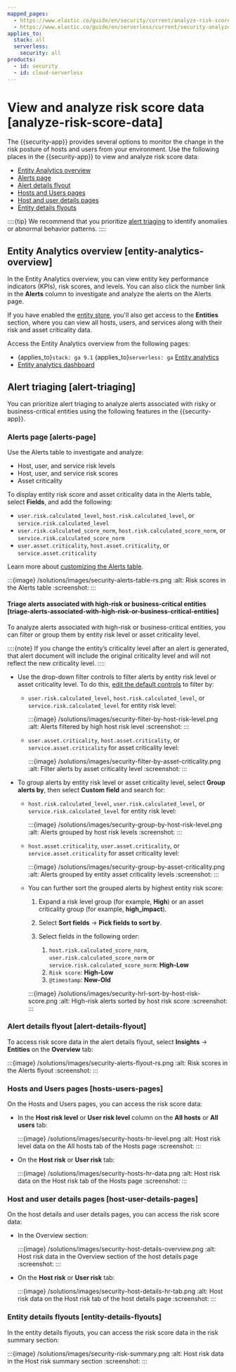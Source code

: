 ```yaml
---
mapped_pages:
  - https://www.elastic.co/guide/en/security/current/analyze-risk-score-data.html
  - https://www.elastic.co/guide/en/serverless/current/security-analyze-risk-score-data.html
applies_to:
  stack: all
  serverless:
    security: all
products:
  - id: security
  - id: cloud-serverless
---
```


# View and analyze risk score data [analyze-risk-score-data]

The {{security-app}} provides several options to monitor the change in the risk posture of hosts and users from your environment. Use the following places in the {{security-app}} to view and analyze risk score data:

* [Entity Analytics overview](#entity-analytics-overview)
* [Alerts page](#alerts-page)
* [Alert details flyout](#alert-details-flyout)
* [Hosts and Users pages](#hosts-users-pages)
* [Host and user details pages](#host-user-details-pages)
* [Entity details flyouts](#entity-details-flyouts)

::::{tip}
We recommend that you prioritize [alert triaging](#alert-triaging) to identify anomalies or abnormal behavior patterns.
::::



## Entity Analytics overview [entity-analytics-overview]

In the Entity Analytics overview, you can view entity key performance indicators (KPIs), risk scores, and levels. You can also click the number link in the **Alerts** column to investigate and analyze the alerts on the Alerts page.

If you have enabled the [entity store](entity-store.md), you'll also get access to the **Entities** section, where you can view all hosts, users, and services along with their risk and asset criticality data.

Access the Entity Analytics overview from the following pages:
* {applies_to}`stack: ga 9.1` {applies_to}`serverless: ga` [Entity analytics](/solutions/security/advanced-entity-analytics/overview.md) 
* [Entity analytics dashboard](/solutions/security/dashboards/entity-analytics-dashboard.md)


## Alert triaging [alert-triaging]

You can prioritize alert triaging to analyze alerts associated with risky or business-critical entities using the following features in the {{security-app}}.


### Alerts page [alerts-page]

Use the Alerts table to investigate and analyze:

* Host, user, and service risk levels
* Host, user, and service risk scores
* Asset criticality

To display entity risk score and asset criticality data in the Alerts table, select **Fields**, and add the following:

* `user.risk.calculated_level`, `host.risk.calculated_level`, or `service.risk.calculated_level`
* `user.risk.calculated_score_norm`, `host.risk.calculated_score_norm`, or `service.risk.calculated_score_norm`
* `user.asset.criticality`, `host.asset.criticality`, or `service.asset.criticality`

Learn more about [customizing the Alerts table](../detect-and-alert/manage-detection-alerts.md#customize-the-alerts-table).

:::{image} /solutions/images/security-alerts-table-rs.png
:alt: Risk scores in the Alerts table
:screenshot:
:::


#### Triage alerts associated with high-risk or business-critical entities [triage-alerts-associated-with-high-risk-or-business-critical-entities]

To analyze alerts associated with high-risk or business-critical entities, you can filter or group them by entity risk level or asset criticality level.

::::{note}
If you change the entity’s criticality level after an alert is generated, that alert document will include the original criticality level and will not reflect the new criticality level.
::::


* Use the drop-down filter controls to filter alerts by entity risk level or asset criticality level. To do this, [edit the default controls](../detect-and-alert/manage-detection-alerts.md#drop-down-filter-controls) to filter by:

    * `user.risk.calculated_level`, `host.risk.calculated_level`, or `service.risk.calculated_level` for entity risk level:

        :::{image} /solutions/images/security-filter-by-host-risk-level.png
        :alt: Alerts filtered by high host risk level
        :screenshot:
        :::

    * `user.asset.criticality`, `host.asset.criticality`, or `service.asset.criticality` for asset criticality level:

        :::{image} /solutions/images/security-filter-by-asset-criticality.png
        :alt: Filter alerts by asset criticality level
        :screenshot:
        :::

* To group alerts by entity risk level or asset criticality level, select **Group alerts by**, then select **Custom field** and search for:

    * `host.risk.calculated_level`, `user.risk.calculated_level`, or `service.risk.calculated_level` for entity risk level:

        :::{image} /solutions/images/security-group-by-host-risk-level.png
        :alt: Alerts grouped by host risk levels
        :screenshot:
        :::

    * `host.asset.criticality`, `user.asset.criticality`, or `service.asset.criticality` for asset criticality level:

        :::{image} /solutions/images/security-group-by-asset-criticality.png
        :alt: Alerts grouped by entity asset criticality levels
        :screenshot:
        :::

    * You can further sort the grouped alerts by highest entity risk score:

        1. Expand a risk level group (for example, **High**) or an asset criticality group (for example, **high_impact**).
        2. Select **Sort fields** → **Pick fields to sort by**.
        3. Select fields in the following order:

            1. `host.risk.calculated_score_norm`, `user.risk.calculated_score_norm` or `service.risk.calculated_score_norm`: **High-Low**
            2. `Risk score`: **High-Low**
            3. `@timestamp`: **New-Old**


        :::{image} /solutions/images/security-hrl-sort-by-host-risk-score.png
        :alt: High-risk alerts sorted by host risk score
        :screenshot:
        :::



### Alert details flyout [alert-details-flyout]

To access risk score data in the alert details flyout, select **Insights** → **Entities** on the **Overview** tab:

:::{image} /solutions/images/security-alerts-flyout-rs.png
:alt: Risk scores in the Alerts flyout
:screenshot:
:::


### Hosts and Users pages [hosts-users-pages]

On the Hosts and Users pages, you can access the risk score data:

* In the **Host risk level** or **User risk level** column on the **All hosts** or **All users** tab:

    :::{image} /solutions/images/security-hosts-hr-level.png
    :alt: Host risk level data on the All hosts tab of the Hosts page
    :screenshot:
    :::

* On the **Host risk** or **User risk** tab:

    :::{image} /solutions/images/security-hosts-hr-data.png
    :alt: Host risk data on the Host risk tab of the Hosts page
    :screenshot:
    :::



### Host and user details pages [host-user-details-pages]

On the host details and user details pages, you can access the risk score data:

* In the Overview section:

    :::{image} /solutions/images/security-host-details-overview.png
    :alt: Host risk data in the Overview section of the host details page
    :screenshot:
    :::

* On the **Host risk** or **User risk** tab:

    :::{image} /solutions/images/security-host-details-hr-tab.png
    :alt: Host risk data on the Host risk tab of the host details page
    :screenshot:
    :::



### Entity details flyouts [entity-details-flyouts]

In the entity details flyouts, you can access the risk score data in the risk summary section:

:::{image} /solutions/images/security-risk-summary.png
:alt: Host risk data in the Host risk summary section
:screenshot:
:::
